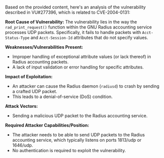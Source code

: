 Based on the provided content, here's an analysis of the vulnerability described in VU#277396, which is related to CVE-2004-0131:

**Root Cause of Vulnerability:**
The vulnerability lies in the way the `rad_print_request()` function within the GNU Radius accounting service processes UDP packets. Specifically, it fails to handle packets with `Acct-Status-Type` and `Acct-Session-Id` attributes that do not specify values.

**Weaknesses/Vulnerabilities Present:**
- Improper handling of exceptional attribute values (or lack thereof) in Radius accounting packets.
- A lack of input validation or error handling for specific attributes.

**Impact of Exploitation:**
- An attacker can cause the Radius daemon (`radiusd`) to crash by sending a crafted UDP packet.
- This leads to a denial-of-service (DoS) condition.

**Attack Vectors:**
- Sending a malicious UDP packet to the Radius accounting service.

**Required Attacker Capabilities/Position:**
- The attacker needs to be able to send UDP packets to the Radius accounting service, which typically listens on ports 1813/udp or 1646/udp.
- No authentication is required to exploit the vulnerability.